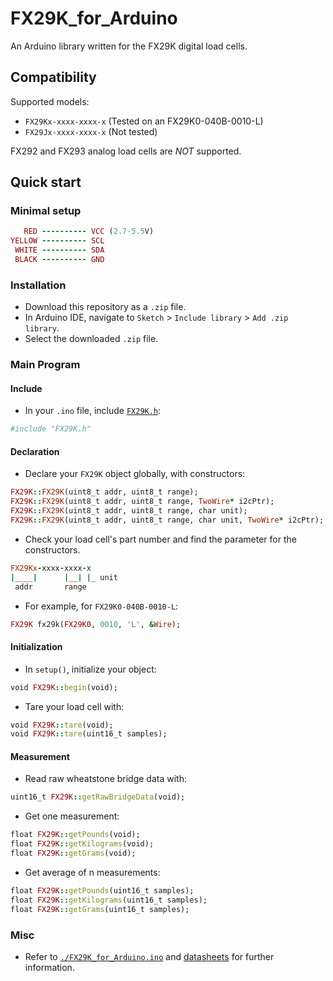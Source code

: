 # FX29K_for_Arduino
An Arduino library written for the FX29K digital load cells.

## Compatibility
Supported models:
* `FX29Kx-xxxx-xxxx-x` (Tested on an FX29K0-040B-0010-L)
* `FX29Jx-xxxx-xxxx-x` (Not tested)

FX292 and FX293 analog load cells are *NOT* supported.

## Quick start
### Minimal setup
```ruby
   RED ---------- VCC (2.7-5.5V)
YELLOW ---------- SCL
 WHITE ---------- SDA
 BLACK ---------- GND
```
### Installation
* Download this repository as a `.zip` file.
* In Arduino IDE, navigate to `Sketch` > `Include library` > `Add .zip library`.
* Select the downloaded `.zip` file.
### Main Program
#### Include
* In your `.ino` file, include [`FX29K.h`](./FX29K.h):
```ruby
#include "FX29K.h"
```
#### Declaration
* Declare your `FX29K` object globally, with constructors:
```ruby  
FX29K::FX29K(uint8_t addr, uint8_t range);
FX29K::FX29K(uint8_t addr, uint8_t range, TwoWire* i2cPtr);
FX29K::FX29K(uint8_t addr, uint8_t range, char unit);
FX29K::FX29K(uint8_t addr, uint8_t range, char unit, TwoWire* i2cPtr);
```
* Check your load cell's part number and find the parameter for the constructors.
```ruby
FX29Kx-xxxx-xxxx-x
|____|      |__| |_ unit
 addr       range
```
* For example, for `FX29K0-040B-0010-L`:
```ruby
FX29K fx29k(FX29K0, 0010, 'L', &Wire);
```
#### Initialization
* In `setup()`, initialize your object:
```ruby
void FX29K::begin(void);
```
* Tare your load cell with:
```ruby
void FX29K::tare(void);
void FX29K::tare(uint16_t samples);
```
#### Measurement
* Read raw wheatstone bridge data with:
```ruby
uint16_t FX29K::getRawBridgeData(void);
```
* Get one measurement:
```ruby
float FX29K::getPounds(void);
float FX29K::getKilograms(void);
float FX29K::getGrams(void);
```
* Get average of n measurements:
```ruby
float FX29K::getPounds(uint16_t samples);
float FX29K::getKilograms(uint16_t samples);
float FX29K::getGrams(uint16_t samples);
```
### Misc
* Refer to [`./FX29K_for_Arduino.ino`](./FX29_for_Arduino.ino) and [datasheets](https://www.te.com/commerce/DocumentDelivery/DDEController?Action=showdoc&DocId=Data+Sheet%7FFX29%7FA5%7Fpdf%7FEnglish%7FENG_DS_FX29_A5.pdf%7FCAT-FSE0006) for further information.
